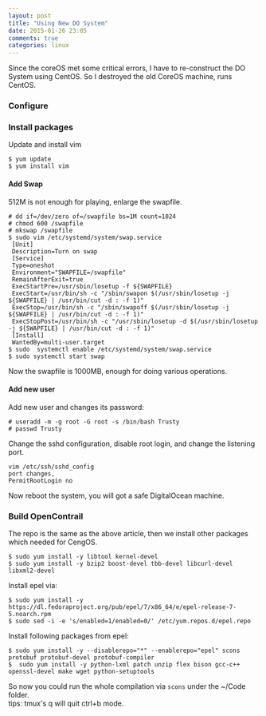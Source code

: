 ```yaml
---
layout: post
title: "Using New DO System"
date: 2015-01-26 23:05
comments: true
categories: linux
---
```

Since the coreOS met some critical errors, I have to re-construct the DO System using CentOS. So I destroyed the old CoreOS machine, runs CentOS.    
### Configure
### Install packages
Update and install vim

```
$ yum update
$ yum install vim

```

#### Add Swap
512M is not enough for playing, enlarge the swapfile.    

```
# dd if=/dev/zero of=/swapfile bs=1M count=1024
# chmod 600 /swapfile
# mkswap /swapfile
$ sudo vim /etc/systemd/system/swap.service
 [Unit]  
 Description=Turn on swap  
 [Service]  
 Type=oneshot  
 Environment="SWAPFILE=/swapfile"
 RemainAfterExit=true  
 ExecStartPre=/usr/sbin/losetup -f ${SWAPFILE}  
 ExecStart=/usr/bin/sh -c "/sbin/swapon $(/usr/sbin/losetup -j ${SWAPFILE} | /usr/bin/cut -d : -f 1)"  
 ExecStop=/usr/bin/sh -c "/sbin/swapoff $(/usr/sbin/losetup -j ${SWAPFILE} | /usr/bin/cut -d : -f 1)"  
 ExecStopPost=/usr/bin/sh -c "/usr/sbin/losetup -d $(/usr/sbin/losetup -j ${SWAPFILE} | /usr/bin/cut -d : -f 1)"  
 [Install]  
 WantedBy=multi-user.target 
$ sudo  systemctl enable /etc/systemd/system/swap.service  
$ sudo systemctl start swap  

```
Now the swapfile is 1000MB, enough for doing various operations.    
#### Add new user
Add new user and changes its password:    

```
# useradd -m -g root -G root -s /bin/bash Trusty
# passwd Trusty

```
Change the sshd configuration, disable root login, and change the listening port.    

```
vim /etc/ssh/sshd_config
port changes, 
PermitRootLogin no

```
Now reboot the system, you will got a safe DigitalOcean machine.    
### Build OpenContrail
The repo is the same as the above article, then we install other packages which needed for CengOS.    

```
$ sudo yum install -y libtool kernel-devel 
$ sudo yum install -y bzip2 boost-devel tbb-devel libcurl-devel libxml2-devel 

```
Install epel via:    

```
$ sudo yum install -y https://dl.fedoraproject.org/pub/epel/7/x86_64/e/epel-release-7-5.noarch.rpm
$ sudo sed -i -e 's/enabled=1/enabled=0/' /etc/yum.repos.d/epel.repo 

```
Install following packages from epel:    

```
$ sudo yum install -y --disablerepo="*" --enablerepo="epel" scons protobuf protobuf-devel protobuf-compiler 
$  sudo yum install -y python-lxml patch unzip flex bison gcc-c++ openssl-devel make wget python-setuptools

```
So now you could run the whole compilation via `scons` under the ~/Code folder.     
tips: tmux's q will quit ctrl+b mode.    
